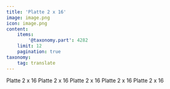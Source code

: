 ```yaml
---
title: 'Platte 2 x 16'
image: image.png
icon: image.png
content:
    items:
        '@taxonomy.part': 4282
    limit: 12
    pagination: true
taxonomy:
    tag: translate
---
```


Platte 2 x 16
Platte 2 x 16
Platte 2 x 16
Platte 2 x 16
Platte 2 x 16
